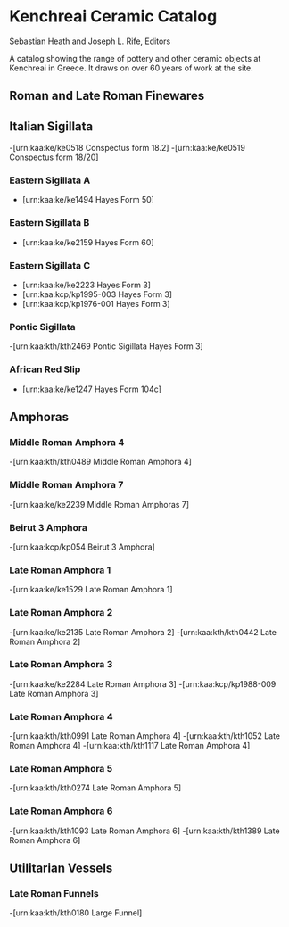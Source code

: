 # Kenchreai Ceramic Catalog
Sebastian Heath and Joseph L. Rife, Editors

A catalog showing the range of pottery and other ceramic objects at Kenchreai in Greece. It draws on over 60 years of work at the site.

## Roman and Late Roman Finewares

## Italian Sigillata
-[urn:kaa:ke/ke0518 Conspectus form 18.2]
-[urn:kaa:ke/ke0519 Conspectus form 18/20]

### Eastern Sigillata A
- [urn:kaa:ke/ke1494 Hayes Form 50]

### Eastern Sigillata B
- [urn:kaa:ke/ke2159 Hayes Form 60]

### Eastern Sigillata C
- [urn:kaa:ke/ke2223 Hayes Form 3]
- [urn:kaa:kcp/kp1995-003 Hayes Form 3]
- [urn:kaa:kcp/kp1976-001 Hayes Form 3]

### Pontic Sigillata
-[urn:kaa:kth/kth2469 Pontic Sigillata Hayes Form 3]

### African Red Slip
- [urn:kaa:ke/ke1247 Hayes Form 104c]

## Amphoras

### Middle Roman Amphora 4
-[urn:kaa:kth/kth0489 Middle Roman Amphora 4]

### Middle Roman Amphora 7
-[urn:kaa:ke/ke2239 Middle Roman Amphoras 7]

### Beirut 3 Amphora
-[urn:kaa:kcp/kp054 Beirut 3 Amphora]

### Late Roman Amphora 1
-[urn:kaa:ke/ke1529 Late Roman Amphora 1]

### Late Roman Amphora 2
-[urn:kaa:ke/ke2135 Late Roman Amphora 2]
-[urn:kaa:kth/kth0442 Late Roman Amphora 2]

### Late Roman Amphora 3
-[urn:kaa:ke/ke2284 Late Roman Amphora 3]
-[urn:kaa:kcp/kp1988-009 Late Roman Amphora 3]

### Late Roman Amphora 4
-[urn:kaa:kth/kth0991 Late Roman Amphora 4]
-[urn:kaa:kth/kth1052 Late Roman Amphora 4]
-[urn:kaa:kth/kth1117 Late Roman Amphora 4]

### Late Roman Amphora 5
-[urn:kaa:kth/kth0274 Late Roman Amphora 5]

### Late Roman Amphora 6
-[urn:kaa:kth/kth1093 Late Roman Amphora 6]
-[urn:kaa:kth/kth1389 Late Roman Amphora 6]

## Utilitarian Vessels

### Late Roman Funnels
-[urn:kaa:kth/kth0180 Large Funnel]

